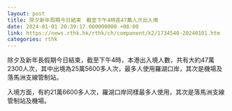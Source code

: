 ```yaml
---
layout: post
title: 除夕新年假期今日結束　截至下午4時逾47萬人次出入境
date: 2024-01-01 20:39:17.000000000 +08:00
link: https://news.rthk.hk/rthk/ch/component/k2/1734540-20240101.htm
categories: rthk
---
```


除夕及新年長假期今日結束，截至下午4時，本港出入境人數，共有大約47萬2300人次，其中出境為25萬5600多人次，最多人使用羅湖口岸，其次是機場及落馬洲支線管制站。

入境方面，有約21萬6600多人次，羅湖口岸同樣最多人使用，其次是落馬洲支線管制站及機場。
